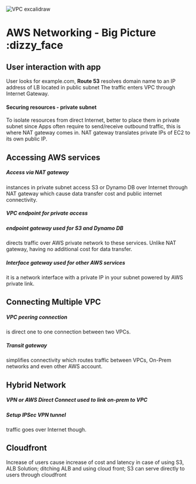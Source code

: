 ![VPC excalidraw](https://github.com/user-attachments/assets/f1f3db9e-2c3f-42d3-8c67-3012f15b9c1f)

# AWS Networking - Big Picture :dizzy_face

## User interaction with app
User looks for example.com, 
**Route 53** resolves domain name to an IP address of LB located in public subnet
The traffic enters VPC through Internet Gateway.

#### Securing resources - private subnet 
To isolate resources from direct Internet, better to place them in private subnet
since Apps often require to send/receive outbound traffic, this is where NAT gateway
comes in. NAT gateway translates private IPs of EC2 to its own public IP.

## Accessing AWS services

#####  Access via NAT gateway
instances in private subnet access S3 or Dynamo DB over Internet through NAT gateway
which cause data transfer cost and public internet connectivity.

#####  VPC endpoint for private access

#####  endpoint gateway used for S3 and Dynamo DB
directs traffic over AWS private network to
these services. Unlike NAT gateway, having no additional cost for data transfer.

##### Interface gateway used for other AWS services 
it is a network interface with a private IP in your subnet powered by AWS private link.

## Connecting Multiple VPC

#####  VPC peering connection
is direct one to one connection between two VPCs.


##### Transit gateway
simplifies connectivity which routes traffic between VPCs,
On-Prem networks and even other AWS account.

## Hybrid Network

##### VPN or AWS Direct Connect used to link on-prem to VPC

##### Setup IPSec VPN tunnel
traffic goes over Internet though.

## Cloudfront 
Increase of users cause increase of cost and latency in case of using S3, ALB
Solution; ditching ALB and using cloud front; 
S3 can serve directly to users through cloudfront 
